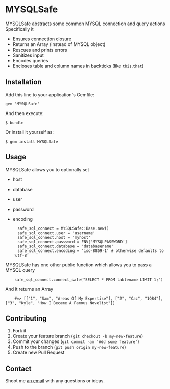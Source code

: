 # MYSQLSafe

MYSQLSafe abstracts some common MYSQL connection and query actions
Specifically it 
+ Ensures connection closure
+ Returns an Array (instead of MYSQL object)
+ Rescues and prints errors
+ Sanitizes input
+ Encodes queries
+ Encloses table and column names in backticks (like `this`.`that`)

## Installation

Add this line to your application's Gemfile:

    gem 'MYSQLSafe'

And then execute:

    $ bundle

Or install it yourself as:

    $ gem install MYSQLSafe

## Usage

MYSQLSafe allows you to optionally set
+ host
+ database
+ user
+ password
+ encoding


		safe_sql_connect = MYSQLSafe::Base.new()
		safe_sql_connect.user = 'username'
		safe_sql_connect.host = 'myhost'
		safe_sql_connect.password = ENV['MYSQLPASSWORD']
		safe_sql_connect.database = 'databasename'
		safe_sql_connect.encoding = 'iso-8859-1' # otherwise defaults to 'utf-8'

MYSQLSafe has one other public function which allows you to pass a MYSQL query

		safe_sql_connect.connect_safe("SELECT * FROM tablename LIMIT 1;")

And it returns an Array
		
		#=> [["1", "Sam", "Areas Of My Expertise"], ["2", "Caz", "1Q84"], ["3", "Kyle", "How I Became A Famous Novelist"]]

## Contributing

1. Fork it
2. Create your feature branch (`git checkout -b my-new-feature`)
3. Commit your changes (`git commit -am 'Add some feature'`)
4. Push to the branch (`git push origin my-new-feature`)
5. Create new Pull Request

## Contact

Shoot me [an email](mailto:scnissen@gmail.com) with any questions or ideas.
